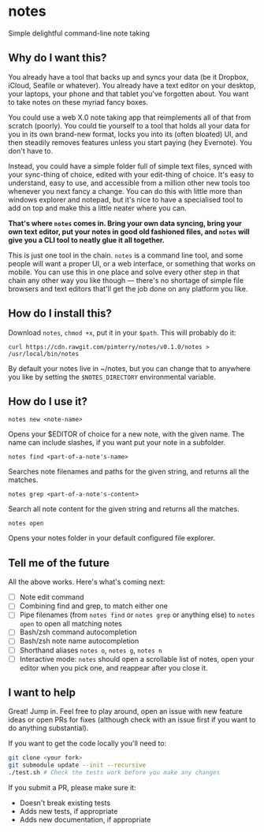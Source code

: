 # notes
Simple delightful command-line note taking

## Why do I want this?

You already have a tool that backs up and syncs your data (be it Dropbox, iCloud, Seafile or whatever). You already have a text editor on your desktop, your laptops, your phone and that tablet you've forgotten about. You want to take notes on these myriad fancy boxes.

You could use a web X.0 note taking app that reimplements all of that from scratch (poorly). You could tie yourself to a tool that holds all your data for you in its own brand-new format, locks you into its (often bloated) UI, and then steadily removes features unless you start paying (hey Evernote). You don't have to.

Instead, you could have a simple folder full of simple text files, synced with your sync-thing of choice, edited with your edit-thing of choice. It's easy to understand, easy to use, and accessible from a million other new tools too whenever you next fancy a change. You can do this with little more than windows explorer and notepad, but it's nice to have a specialised tool to add on top and make this a little neater where you can.

**That's where `notes` comes in. Bring your own data syncing, bring your own text editor, put your notes in good old fashioned files, and `notes` will give you a CLI tool to neatly glue it all together.**

This is just one tool in the chain. `notes` is a command line tool, and some people will want a proper UI, or a web interface, or something that works on mobile. You can use this in one place and solve every other step in that chain any other way you like though &mdash; there's no shortage of simple file browsers and text editors that'll get the job done on any platform you like.

## How do I install this?

Download `notes`, `chmod +x`, put it in your `$path`. This will probably do it:

```
curl https://cdn.rawgit.com/pimterry/notes/v0.1.0/notes > /usr/local/bin/notes
``` 

By default your notes live in ~/notes, but you can change that to anywhere you like by setting the `$NOTES_DIRECTORY` environmental variable.

## How do I use it?

```
notes new <note-name>
```

Opens your $EDITOR of choice for a new note, with the given name. The name can include slashes, if you want put your note in a subfolder.

```
notes find <part-of-a-note's-name>
```

Searches note filenames and paths for the given string, and returns all the matches.

```
notes grep <part-of-a-note's-content>
```

Search all note content for the given string and returns all the matches.

```
notes open
```

Opens your notes folder in your default configured file explorer.

## Tell me of the future

All the above works. Here's what's coming next:

- [ ] Note edit command
- [ ] Combining find and grep, to match either one
- [ ] Pipe filenames (from `notes find` or `notes grep` or anything else) to `notes open` to open all matching notes 
- [ ] Bash/zsh command autocompletion
- [ ] Bash/zsh note name autocompletion
- [ ] Shorthand aliases `notes o`, `notes g`, `notes n` 
- [ ] Interactive mode: `notes` should open a scrollable list of notes, open your editor when you pick one, and reappear after you close it.

## I want to help

Great! Jump in. Feel free to play around, open an issue with new feature ideas or open PRs for fixes (although check with an issue first if you want to do anything substantial).

If you want to get the code locally you'll need to:

```bash
git clone <your fork>
git submodule update --init --recursive
./test.sh # Check the tests work before you make any changes
```

If you submit a PR, please make sure it:

* Doesn't break existing tests
* Adds new tests, if appropriate
* Adds new documentation, if appropriate